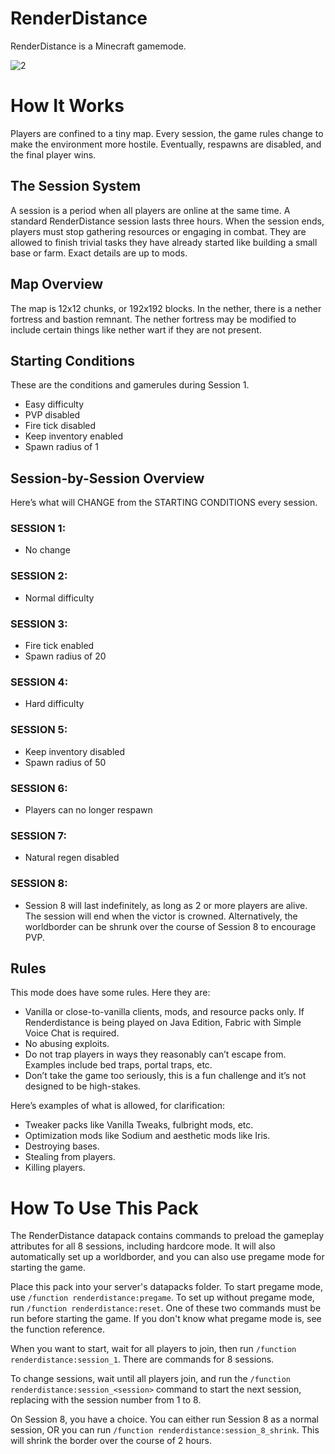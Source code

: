 # RenderDistance
RenderDistance is a Minecraft gamemode.

![2](https://github.com/IceChes/RenderDistance/assets/61756119/e0509650-d60d-4256-b0ad-737603943a44)

# How It Works
Players are confined to a tiny map. Every session, the game rules change to make the environment more hostile. Eventually, respawns are disabled, and the final player wins.

## The Session System
A session is a period when all players are online at the same time. A standard RenderDistance session lasts three hours. When the session ends, players must stop gathering resources or engaging in combat. They are allowed to finish trivial tasks they have already started like building a small base or farm. Exact details are up to mods.

## Map Overview
The map is 12x12 chunks, or 192x192 blocks. In the nether, there is a nether fortress and bastion remnant. The nether fortress may be modified to include certain things like nether wart if they are not present. 

## Starting Conditions
These are the conditions and gamerules during Session 1.

- Easy difficulty
- PVP disabled
- Fire tick disabled
- Keep inventory enabled
- Spawn radius of 1

## Session-by-Session Overview
Here’s what will CHANGE from the STARTING CONDITIONS every session.

### SESSION 1:
- No change

### SESSION 2:
- Normal difficulty

### SESSION 3:
- Fire tick enabled
- Spawn radius of 20

### SESSION 4:
- Hard difficulty

### SESSION 5:
- Keep inventory disabled
- Spawn radius of 50

### SESSION 6:
- Players can no longer respawn

### SESSION 7:
- Natural regen disabled

### SESSION 8:
- Session 8 will last indefinitely, as long as 2 or more players are alive. The session will end when the victor is crowned. Alternatively, the worldborder can be shrunk over the course of Session 8 to encourage PVP.

## Rules
This mode does have some rules. Here they are:
- Vanilla or close-to-vanilla clients, mods, and resource packs only. If Renderdistance is being played on Java Edition, Fabric with Simple Voice Chat is required.
- No abusing exploits.
- Do not trap players in ways they reasonably can’t escape from. Examples include bed traps, portal traps, etc.
- Don’t take the game too seriously, this is a fun challenge and it’s not designed to be high-stakes. 

Here’s examples of what is allowed, for clarification:
- Tweaker packs like Vanilla Tweaks, fulbright mods, etc.
- Optimization mods like Sodium and aesthetic mods like Iris.
- Destroying bases.
- Stealing from players.
- Killing players.

# How To Use This Pack
The RenderDistance datapack contains commands to preload the gameplay attributes for all 8 sessions, including hardcore mode. It will also automatically set up a worldborder, and you can also use pregame mode for starting the game.

Place this pack into your server's datapacks folder. To start pregame mode, use `/function renderdistance:pregame`. To set up without pregame mode, run `/function renderdistance:reset`. One of these two commands must be run before starting the game. If you don't know what pregame mode is, see the function reference.

When you want to start, wait for all players to join, then run `/function renderdistance:session_1`. There are commands for 8 sessions. 

To change sessions, wait until all players join, and run the `/function renderdistance:session_<session>` command to start the next session, replacing <session> with the session number from 1 to 8.

On Session 8, you have a choice. You can either run Session 8 as a normal session, OR you can run `/function renderdistance:session_8_shrink`. This will shrink the border over the course of 2 hours. 
